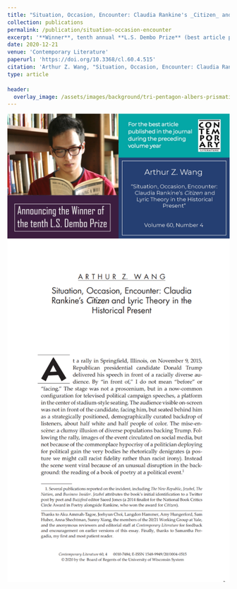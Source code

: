 ```yaml
---
title: "Situation, Occasion, Encounter: Claudia Rankine's _Citizen_ and Lyric Theory in the Historical Present"
collection: publications
permalink: /publication/situation-occasion-encounter
excerpt: '**Winner**, tenth annual **L.S. Dembo Prize** (best article published in _Contemporary Literature_ in 2020)'
date: 2020-12-21
venue: 'Contemporary Literature'
paperurl: 'https://doi.org/10.3368/cl.60.4.515'
citation: 'Arthur Z. Wang, "Situation, Occasion, Encounter: Claudia Rankine’s <i>Citizen</i> and Lyric Theory in the Historical Present," <i>Contemporary Literature</i> 60, no. 4 (2020): 515-548.'
type: article

header:
  overlay_image: /assets/images/background/tri-pentagon-albers-prismatic-greens.svg
---
```

<img src="../assets/images/publications/CL-award.jpeg" />
<img src="../assets/images/publications/CL-article-first-page.png" />
